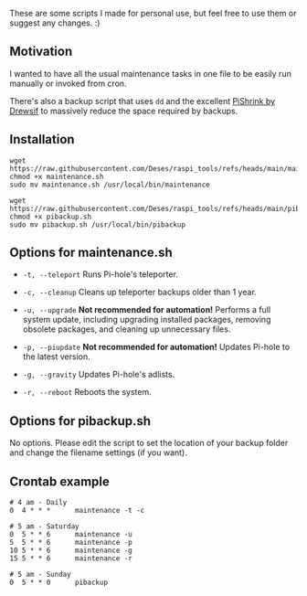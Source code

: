 These are some scripts I made for personal use, but feel free to use them or suggest any changes. :)

## Motivation
I wanted to have all the usual maintenance tasks in one file to be easily run manually or invoked from cron.

There's also a backup script that uses `dd` and the excellent [PiShrink by Drewsif](https://github.com/Drewsif/PiShrink) to massively reduce the space required by backups.

## Installation
```
wget https://raw.githubusercontent.com/Deses/raspi_tools/refs/heads/main/maintenance.sh
chmod +x maintenance.sh
sudo mv maintenance.sh /usr/local/bin/maintenance

wget https://raw.githubusercontent.com/Deses/raspi_tools/refs/heads/main/pibackup.sh
chmod +x pibackup.sh
sudo mv pibackup.sh /usr/local/bin/pibackup
```

## Options for maintenance.sh
- `-t, --teleport`
Runs Pi-hole's teleporter.

- `-c, --cleanup`
Cleans up teleporter backups older than 1 year.

- `-u, --upgrade`
**Not recommended for automation!** Performs a full system update, including upgrading installed packages, removing obsolete packages, and cleaning up unnecessary files.

- `-p, --piupdate`
**Not recommended for automation!** Updates Pi-hole to the latest version.

- `-g, --gravity`
Updates Pi-hole's adlists.  

- `-r, --reboot`
Reboots the system.

## Options for pibackup.sh
No options. Please edit the script to set the location of your backup folder and change the filename settings (if you want).

## Crontab example
```
# 4 am - Daily
0  4 * * *      maintenance -t -c

# 5 am - Saturday
0  5 * * 6      maintenance -u
5  5 * * 6      maintenance -p
10 5 * * 6      maintenance -g
15 5 * * 6      maintenance -r

# 5 am - Sunday
0  5 * * 0      pibackup
```

